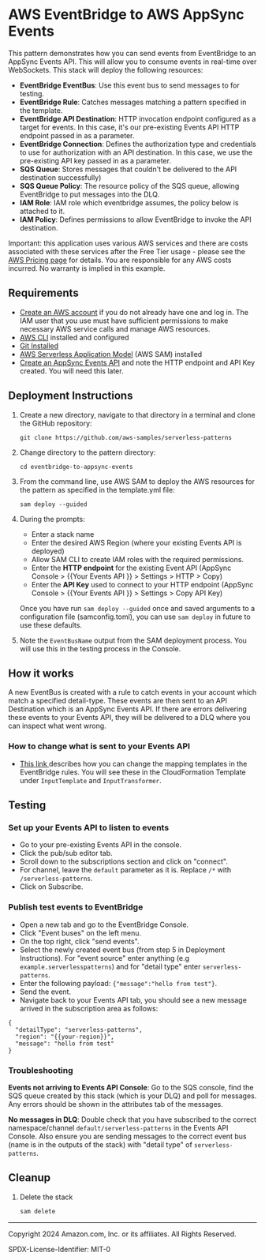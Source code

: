# AWS EventBridge to AWS AppSync Events

This pattern demonstrates how you can send events from EventBridge to an AppSync Events API. This will allow you to consume events in real-time over WebSockets. This stack will deploy the following resources: 

- **EventBridge EventBus**: Use this event bus to send messages to for testing.
- **EventBridge Rule**: Catches messages matching a pattern specified in the template.
- **EventBridge API Destination**: HTTP invocation endpoint configured as a target for events. In this case, it's our pre-existing Events API HTTP endpoint passed in as a parameter.
- **EventBridge Connection**: Defines the authorization type and credentials to use for authorization with an API destination. In this case, we use the pre-existing API key passed in as a parameter. 
- **SQS Queue**: Stores messages that couldn't be delivered to the API destination successfully)
- **SQS Queue Policy**: The resource policy of the SQS queue, allowing EventBridge to put messages into the DLQ.
- **IAM Role**: IAM role which eventbridge assumes, the policy below is attached to it.
- **IAM Policy**: Defines permissions to allow EventBridge to invoke the API destination. 

Important: this application uses various AWS services and there are costs associated with these services after the Free Tier usage - please see the [AWS Pricing page](https://aws.amazon.com/pricing/) for details. You are responsible for any AWS costs incurred. No warranty is implied in this example.

## Requirements

* [Create an AWS account](https://portal.aws.amazon.com/gp/aws/developer/registration/index.html) if you do not already have one and log in. The IAM user that you use must have sufficient permissions to make necessary AWS service calls and manage AWS resources.
* [AWS CLI](https://docs.aws.amazon.com/cli/latest/userguide/install-cliv2.html) installed and configured
* [Git Installed](https://git-scm.com/book/en/v2/Getting-Started-Installing-Git)
* [AWS Serverless Application Model](https://docs.aws.amazon.com/serverless-application-model/latest/developerguide/serverless-sam-cli-install.html) (AWS SAM) installed
* [Create an AppSync Events API](https://docs.aws.amazon.com/appsync/latest/eventapi/create-event-api-tutorial.html) and note the HTTP endpoint and API Key created. You will need this later. 

## Deployment Instructions

1. Create a new directory, navigate to that directory in a terminal and clone the GitHub repository:
    ``` 
    git clone https://github.com/aws-samples/serverless-patterns
    ```
1. Change directory to the pattern directory:
    ```
    cd eventbridge-to-appsync-events
    ```
1. From the command line, use AWS SAM to deploy the AWS resources for the pattern as specified in the template.yml file:
    ```
    sam deploy --guided
    ```
1. During the prompts:
    * Enter a stack name
    * Enter the desired AWS Region (where your existing Events API is deployed)
    * Allow SAM CLI to create IAM roles with the required permissions.
    * Enter the **HTTP endpoint** for the existing Event API (AppSync Console > {{Your Events API }} > Settings > HTTP > Copy)
    * Enter the **API Key** used to connect to your HTTP endpoint (AppSync Console > {{Your Events API }} > Settings > Copy API Key)

    Once you have run `sam deploy --guided` once and saved arguments to a configuration file (samconfig.toml), you can use `sam deploy` in future to use these defaults.

1. Note the `EventBusName` output from the SAM deployment process. You will use this in the testing process in the Console. 

## How it works

A new EventBus is created with a rule to catch events in your account which match a specified detail-type. These events are then sent to an API Destination which is an AppSync Events API. If there are errors delivering these events to your Events API, they will be delivered to a DLQ where you can inspect what went wrong. 

### How to change what is sent to your Events API

* [This link ](https://docs.aws.amazon.com/eventbridge/latest/userguide/eb-transform-target-input.html) describes how you can change the mapping templates in the EventBridge rules. You will see these in the CloudFormation Template under `InputTemplate` and  `InputTransformer`.

## Testing

### Set up your Events API to listen to events
- Go to your pre-existing Events API in the console.
- Click the pub/sub editor tab.
- Scroll down to the subscriptions section and click on "connect".
- For channel, leave the `default` parameter as it is. Replace `/*` with `/serverless-patterns`.
- Click on Subscribe.

### Publish test events to EventBridge

- Open a new tab and go to the EventBridge Console.
- Click "Event buses" on the left menu.
- On the top right, click "send events".
- Select the newly created event bus (from step 5 in Deployment Instructions). For "event source" enter anything (e.g `example.serverlesspatterns`) and for "detail type" enter `serverless-patterns`.
- Enter the following payload: `{"message":"hello from test"}`.
- Send the event.
- Navigate back to your Events API tab, you should see a new message arrived in the subscription area as follows: 
```
{
  "detailType": "serverless-patterns",
  "region": "{{your-region}}",
  "message": "hello from test"
}
```

### Troubleshooting
**Events not arriving to Events API Console**: Go to the SQS console, find the SQS queue created by this stack (which is your DLQ) and poll for messages. Any errors should be shown in the attributes tab of the messages. 

**No messages in DLQ**: Double check that you have subscribed to the correct namespace/channel `default/serverless-patterns` in the Events API Console. Also ensure you are sending messages to the correct event bus (name is in the outputs of the stack) with "detail type" of `serverless-patterns`.

## Cleanup
 
1. Delete the stack
    ```bash
    sam delete
    ```

----
Copyright 2024 Amazon.com, Inc. or its affiliates. All Rights Reserved.

SPDX-License-Identifier: MIT-0
